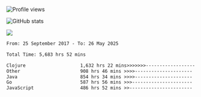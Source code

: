 ![Profile views](https://komarev.com/ghpvc/?username=liuchong)

![GitHub stats](https://github-readme-stats.vercel.app/api?username=liuchong&show_icons=true)

<img src="https://cr-skills-chart-widget.azurewebsites.net/api/api?username=liuchong&skills=Java,JavaScript,Python,Go,Rust,Zig&show-other-skills=true"/>

<!--START_SECTION:waka-->

```txt
From: 25 September 2017 - To: 26 May 2025

Total Time: 5,683 hrs 52 mins

Clojure                    1,632 hrs 22 mins>>>>>>>------------------   28.72 %
Other                      908 hrs 46 mins >>>>---------------------   15.99 %
Java                       854 hrs 34 mins >>>>---------------------   15.04 %
Go                         587 hrs 56 mins >>>----------------------   10.34 %
JavaScript                 486 hrs 52 mins >>-----------------------   08.57 %
```

<!--END_SECTION:waka-->
